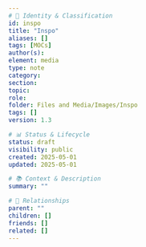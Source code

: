 ```yaml
---
# 📄 Identity & Classification
id: inspo
title: "Inspo"
aliases: []
tags: [MOCs]
author(s):
element: media
type: note
category:
section:
topic:
role:
folder: Files and Media/Images/Inspo
tags: []
version: 1.3

# 📊 Status & Lifecycle
status: draft
visibility: public
created: 2025-05-01
updated: 2025-05-01

# 📚 Context & Description
summary: ""

# 🧱 Relationships
parent: ""
children: []
friends: []
related: []
---
```


```folder-index-content
```
